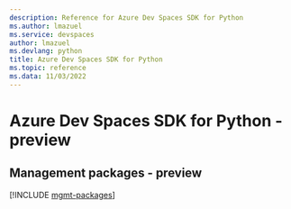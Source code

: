 ```yaml
---
description: Reference for Azure Dev Spaces SDK for Python
ms.author: lmazuel
ms.service: devspaces
author: lmazuel
ms.devlang: python
title: Azure Dev Spaces SDK for Python
ms.topic: reference
ms.data: 11/03/2022
---
```

# Azure Dev Spaces SDK for Python - preview

## Management packages - preview
[!INCLUDE [mgmt-packages](dev-spaces-mgmt-index.md)]
